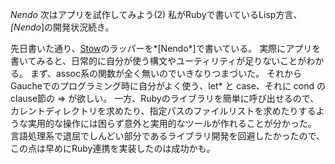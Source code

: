 *Nendo* 次はアプリを試作してみよう(2)
私がRubyで書いているLisp方言、 *[Nendo*]の開発状況続き。

先日書いた通り、[Stow](http://www.gnu.org/software/stow/)のラッパーを*[Nendo*]で書いている。
実際にアプリを書いてみると、日常的に自分が使う構文やユーティリティが足りないことがわかる。
まず、assoc系の関数が全く無いのでいきなりつまづいた。
それからGaucheでのプログラミング時に自分がよく使う、let* と case、それに cond の clause節の => が欲しい。
一方、Rubyのライブラリを簡単に呼び出せるので、カレントディレクトリを求めたり、指定パスのファイルリストを求めたりするような実用的な操作には困らず意外と実用的なツールが作れることが分かった。
言語処理系で退屈でしんどい部分であるライブラリ開発を回避したかったので、この点は早めにRuby連携を実装したのは成功かも。
